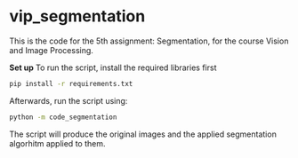 # vip_segmentation
This is the code for the 5th assignment: Segmentation, for the course Vision and Image Processing.

**Set up**
To run the script, install the required libraries first
```bash
pip install -r requirements.txt
```
Afterwards, run the script using:
```bash
python -m code_segmentation
```
The script will produce the original images and the applied segmentation algorhitm applied to them.
